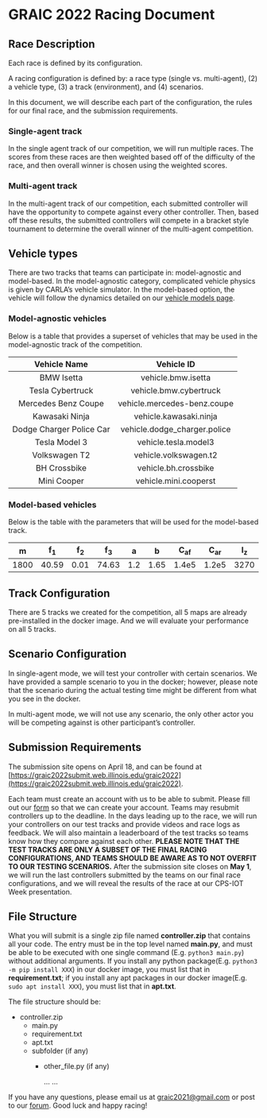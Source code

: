 # GRAIC 2022 Racing Document

## Race Description

Each race is defined by its configuration.

A racing configuration is defined by:
a race type (single vs. multi-agent), (2) a vehicle type, (3) a track (environment), and (4) scenarios.

In this document, we will describe each part of the configuration, the rules for our final race, and the submission requirements.

### Single-agent track

In the single agent track of our competition, we will run multiple races. The scores from these races are then weighted based off of the difficulty of the race, and then overall winner is chosen using the weighted scores.

### Multi-agent track

In the multi-agent track of our competition, each submitted controller will have the opportunity to compete against every other controller.
Then, based off these results, the submitted controllers will compete in a bracket style tournament to determine the overall winner of the multi-agent competition.

## Vehicle types

There are two tracks that teams can participate in: model-agnostic and model-based. In the model-agnostic category, complicated vehicle physics is given by CARLA’s vehicle simulator. In the model-based option, the vehicle will follow the dynamics detailed on our [vehicle models page](https://popgri.github.io/Race/documentation/models/).

### Model-agnostic vehicles

Below is a table that provides a superset of vehicles that may be used in the model-agnostic track of the competition.

**Vehicle Name**|**Vehicle ID**
:-----:|:-----:
BMW Isetta| vehicle.bmw.isetta
Tesla Cybertruck| vehicle.bmw.cybertruck
Mercedes Benz Coupe| vehicle.mercedes-benz.coupe
Kawasaki Ninja| vehicle.kawasaki.ninja
Dodge Charger Police Car| vehicle.dodge\_charger.police
Tesla Model 3| vehicle.tesla.model3
Volkswagen T2| vehicle.volkswagen.t2
BH Crossbike| vehicle.bh.crossbike
Mini Cooper| vehicle.mini.cooperst

### Model-based vehicles

Below is the table with the parameters that will be used for the model-based track.

**m**|**f<sub>1</sub>**|**f<sub>2</sub>**|**f<sub>3</sub>**|**a**|**b**|**C<sub>af</sub>**|**C<sub>ar</sub>**|**I<sub>z</sub>**|**Vehicle ID**
:-----:|:-----:|:-----:|:-----:|:-----:|:-----:|:-----:|:-----:|:-----:|:-----:
1800| 40.59| 0.01| 74.63| 1.2| 1.65| 1.4e5| 1.2e5| 3270| vehicle.model\_based.1

## Track Configuration

There are 5 tracks we created for the competition, all 5 maps are already pre-installed in the docker image. And we will evaluate your performance on all 5 tracks.

## Scenario Configuration
In single-agent mode, we will test your controller with certain scenarios. We have provided a sample scenario to you in the docker; however, please note that the scenario during the actual testing time might be different from what you see in the docker.

In multi-agent mode, we will not use any scenario, the only other actor you will be competing against is other participant’s controller.

## Submission Requirements

The submission site opens on April 18, and can be found at [https://graic2022submit.web.illinois.edu/graic2022](https://graic2022submit.web.illinois.edu/graic2022).

Each team must create an account with us to be able to submit. Please fill out our [form](https://forms.gle/SF6ffppeuYJp5w5z8) so that we can create your account. Teams may resubmit controllers up to the deadline. In the days leading up to the race, we will run your controllers on our test tracks and provide videos and race logs as feedback. We will also maintain a leaderboard of the test tracks so teams know how they compare against each other. **PLEASE NOTE THAT THE TEST TRACKS ARE ONLY A SUBSET OF THE FINAL RACING CONFIGURATIONS, AND TEAMS SHOULD BE AWARE AS TO NOT OVERFIT TO OUR TESTING SCENARIOS.** After the submission site closes on **May 1**, we will run the last controllers submitted by the teams on our final race configurations, and we will reveal the results of the race at our CPS-IOT Week presentation.

## File Structure

What you will submit is a single zip file named **controller.zip** that contains all your code. The entry must be in the top level named **main.py**, and must be able to be executed with one single command (E.g. `python3 main.py`) without additional arguments. If you install any python package(E.g. `python3 -m pip install XXX`) in our docker image, you must list that in **requirement.txt**; if you install any apt packages in our docker image(E.g. `sudo apt install XXX`), you must list that in **apt.txt**.


The file structure should be:

- controller.zip
  - main.py
  - requirement.txt
  - apt.txt
  - subfolder (if any)
    - other_file.py (if any)

      …
      …

If you have any questions, please email us at graic2021@gmail.com or post to our [forum](https://groups.google.com/g/graic21). Good luck and happy racing!
